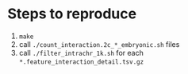 # Steps to reproduce
1. `make`
1. call `./count_interaction.2c_*_embryonic.sh` files
1. call `./filter_intrachr_1k.sh` for each `*.feature_interaction_detail.tsv.gz`

